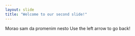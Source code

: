```yaml
---
layout: slide
title: "Welcome to our second slide!"
---
```

Morao sam da promenim nesto
Use the left arrow to go back!
